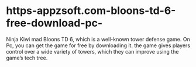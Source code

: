 # https-appzsoft.com-bloons-td-6-free-download-pc-
Ninja Kiwi mad Bloons TD 6, which is a well-known tower defense game. On Pc, you can get the game for free by downloading it. the game gives players control over a wide variety of towers, which they can improve using the game’s tech tree.
